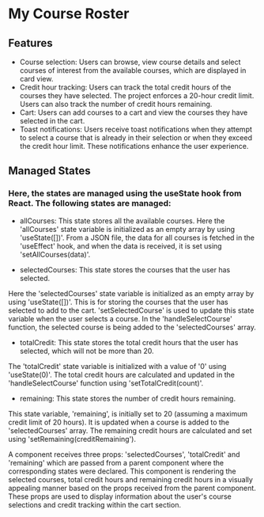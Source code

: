 # My Course Roster

## Features
- Course selection: Users can browse, view course details and select courses of interest from the available courses, which are displayed in card view.
- Credit hour tracking: Users can track the total credit hours of the courses they have selected. The project enforces a 20-hour credit limit. Users can also track the number of credit hours remaining.
- Cart: Users can add courses to a cart and view the courses they have selected in the cart.
- Toast notifications: Users receive toast notifications when they attempt to select a course that is already in their selection or when they exceed the credit hour limit. These notifications enhance the user experience.





## Managed States
### Here, the states are managed using the useState hook from React. The following states are managed:

- allCourses: 
This state stores all the available courses.
Here the 'allCourses' state variable is initialized as an empty array by using 'useState([])'. From a JSON file, the data for all courses is fetched in the 'useEffect' hook, and when the data is received, it is set using 'setAllCourses(data)'.




- selectedCourses: 
This state stores the courses that the user has selected.

Here the 'selectedCourses' state variable is initialized as an empty array by using 'useState([])'. This is for storing the courses that the user has selected to add to the cart. 'setSelectedCourse' is used to update this state variable when the user selects a course. In the 'handleSelectCourse' function, the selected course is being added to the 'selectedCourses' array.




- totalCredit: 
This state stores the total credit hours that the user has selected, which will not be more than 20.

The 'totalCredit' state variable is initialized with a value of '0' using 'useState(0)'. The total credit hours are calculated and updated in the 'handleSelectCourse' function using 'setTotalCredit(count)'.




- remaining: 
This state stores the number of credit hours remaining.

This state variable, 'remaining', is initially set to 20 (assuming a maximum credit limit of 20 hours). It is updated when a course is added to the 'selectedCourses' array. The remaining credit hours are calculated and set using 'setRemaining(creditRemaining').


A component receives three props: 'selectedCourses', 'totalCredit' and 'remaining' which are passed from a parent component where the corresponding states were declared. This component is rendering the selected courses, total credit hours and remaining credit hours in a visually appealing manner based on the props received from the parent component. These props are used to display information about the user's course selections and credit tracking within the cart section.



